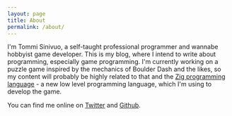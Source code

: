 ```yaml
---
layout: page
title: About
permalink: /about/
---
```


I'm Tommi Sinivuo, a self-taught professional programmer and wannabe hobbyist
game developer. This is my blog, where I intend to write about programming,
especially game programming. I'm currently working on a puzzle game inspired by
the mechanics of Boulder Dash and the likes, so my content will probably be
highly related to that and the [Zig programming language](https://ziglang.org) -
a new low level programming language, which I'm using to develop the game.

You can find me online on [Twitter](https://twitter.com/TommiSinivuo) and
[Github](https://github.com/TommiSinivuo).
